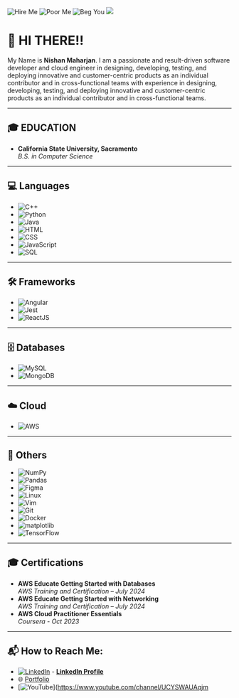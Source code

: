 ![Hire Me](https://media4.giphy.com/media/v1.Y2lkPTc5MGI3NjExYWh0eXlpOWpzbzJhZWRlMDRlam02dHduZ21neG1wNmhra3hzdWl3MSZlcD12MV9pbnRlcm5hbF9naWZfYnlfaWQmY3Q9Zw/aT3yNpYqMzOaN1ScRL/giphy.gif)
![Poor Me](https://tenor.com/bDmLU.gif)
![Beg You](https://media1.giphy.com/media/v1.Y2lkPTc5MGI3NjExN2ZjN3diMW1vY245NXF0NzI0cWFtNmQ5c2QyMjl0MWpmNDRpY3JodCZlcD12MV9pbnRlcm5hbF9naWZfYnlfaWQmY3Q9Zw/l2R032V7qRAF8J6qA/giphy.gif)
![](https://media1.giphy.com/media/v1.Y2lkPTc5MGI3NjExcHI2aWlkenQzNDZqcjYxZGNvMWNpa2Q0cnk1NHg2YXBpcG9yZ3g5ciZlcD12MV9pbnRlcm5hbF9naWZfYnlfaWQmY3Q9Zw/bSOSridPZodslccfca/giphy.gif)
# 👋 HI THERE!!

My Name is **Nishan Maharjan**. I am a passionate and result-driven software developer and cloud engineer in designing, developing, testing, and deploying innovative and customer-centric products as an individual contributor and in cross-functional teams with experience in designing, developing, testing, and deploying innovative and customer-centric products as an individual contributor and in cross-functional teams.

---

## 🎓 EDUCATION
- **California State University, Sacramento**  
  _B.S. in Computer Science_  

---

## 💻 Languages
- ![C++](https://img.shields.io/badge/C++-%2300599C.svg?style=flat&logo=c%2B%2B&logoColor=white)
- ![Python](https://img.shields.io/badge/Python-%2314354C.svg?style=flat&logo=python&logoColor=white)
- ![Java](https://img.shields.io/badge/Java-%23ED8B00.svg?style=flat&logo=java&logoColor=white)
- ![HTML](https://img.shields.io/badge/HTML5-%23E34F26.svg?style=flat&logo=html5&logoColor=white)
- ![CSS](https://img.shields.io/badge/CSS3-%231572B6.svg?style=flat&logo=css3&logoColor=white)
- ![JavaScript](https://img.shields.io/badge/JavaScript-%23F7DF1E.svg?style=flat&logo=javascript&logoColor=black)
- ![SQL](https://img.shields.io/badge/SQL-%230066CC.svg?style=flat&logo=sql&logoColor=white)

---

## 🛠️ Frameworks
- ![Angular](https://img.shields.io/badge/AngularJS-%23E23237.svg?style=flat&logo=angular&logoColor=white)
- ![Jest](https://img.shields.io/badge/Jest-%23C21325.svg?style=flat&logo=jest&logoColor=white)
- ![ReactJS](https://img.shields.io/badge/React-%2361DAFB.svg?style=flat&logo=react&logoColor=black)

---

## 🗄️ Databases
- ![MySQL](https://img.shields.io/badge/MySQL-%2300f.svg?style=flat&logo=mysql&logoColor=white)
- ![MongoDB](https://img.shields.io/badge/MongoDB-%2347A248.svg?style=flat&logo=mongodb&logoColor=white)

---

## ☁️ Cloud
- ![AWS](https://img.shields.io/badge/Amazon_AWS-%23232F3E.svg?style=flat&logo=amazon-aws&logoColor=white)

---

## 🔧 Others
- ![NumPy](https://img.shields.io/badge/NumPy-%23013243.svg?style=flat&logo=numpy&logoColor=white)
- ![Pandas](https://img.shields.io/badge/Pandas-%23150458.svg?style=flat&logo=pandas&logoColor=white)
- ![Figma](https://img.shields.io/badge/Figma-%23F24E1E.svg?style=flat&logo=figma&logoColor=white)
- ![Linux](https://img.shields.io/badge/Linux-%23FCC624.svg?style=flat&logo=linux&logoColor=black)
- ![Vim](https://img.shields.io/badge/Vim-%23019733.svg?style=flat&logo=vim&logoColor=white)
- ![Git](https://img.shields.io/badge/Git-%23F05032.svg?style=flat&logo=git&logoColor=white)
- ![Docker](https://img.shields.io/badge/Docker-%232496ED.svg?style=flat&logo=docker&logoColor=white)
- ![matplotlib](https://img.shields.io/badge/matplotlib-%230077B5.svg?style=flat&logo=matplotlib&logoColor=white)
- ![TensorFlow](https://img.shields.io/badge/TensorFlow-%23FF6F00.svg?style=flat&logo=tensorflow&logoColor=white)

---

## 🎓 Certifications
- **AWS Educate Getting Started with Databases**  
  *AWS Training and Certification – July 2024*
- **AWS Educate Getting Started with Networking**  
  *AWS Training and Certification – July 2024*
- **AWS Cloud Practitioner Essentials**  
  *Coursera - Oct 2023*

---

## 📬 How to Reach Me:
- [![LinkedIn](https://img.shields.io/badge/LinkedIn-%230077B5.svg?style=flat&logo=linkedin&logoColor=white)](https://www.linkedin.com/in/nishanmaharjan/) - **[LinkedIn Profile](https://www.linkedin.com/in/nishanmaharjan/)**
- 🌐 [Portfolio](https://nishan-portfolio.netlify.app/)
- [![YouTube](https://img.shields.io/badge/YouTube-%23FF0000.svg?style=flat&logo=youtube&logoColor=white)](https://www.youtube.com/channel/UCYSWAUAqjm
